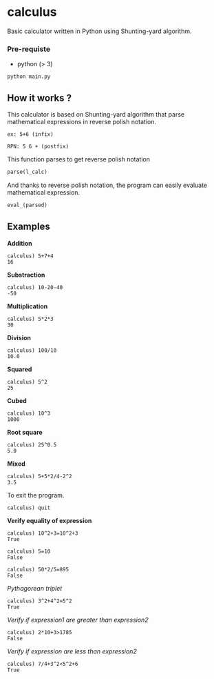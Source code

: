# calculus

Basic calculator written in Python using Shunting-yard algorithm.

### Pre-requiste
- python (> 3)

```
python main.py
```

## How it works ?

This calculator is based on Shunting-yard algorithm that parse mathematical expressions in reverse polish notation.

```
ex: 5+6 (infix)

RPN: 5 6 + (postfix)
```

This function parses to get reverse polish notation
```py
parse(l_calc)
```

And thanks to reverse polish notation, the program can easily evaluate mathematical expression.

```py
eval_(parsed)
```

## Examples
**Addition**
```
calculus) 5+7+4
16
```
**Substraction**
```
calculus) 10-20-40
-50
```
**Multiplication**
```
calculus) 5*2*3
30
```
**Division**
```
calculus) 100/10
10.0
```
**Squared**
```
calculus) 5^2
25
```
**Cubed**
```
calculus) 10^3
1000
```
**Root square**
```
calculus) 25^0.5
5.0
```
**Mixed**
```
calculus) 5+5*2/4-2^2
3.5
```
To exit the program.
```
calculus) quit
```

**Verify equality of expression**
```
calculus) 10^2+3=10^2+3
True
```
```
calculus) 5=10
False
```

```
calculus) 50*2/5=895
False
```

*Pythagorean triplet*
```
calculus) 3^2+4^2=5^2
True
```

*Verify if expression1 are greater than expression2*
```
calculus) 2*10+3>1785
False
```

*Verify if expression are less than expression2*
```
calculus) 7/4+3^2<5^2+6
True
```
